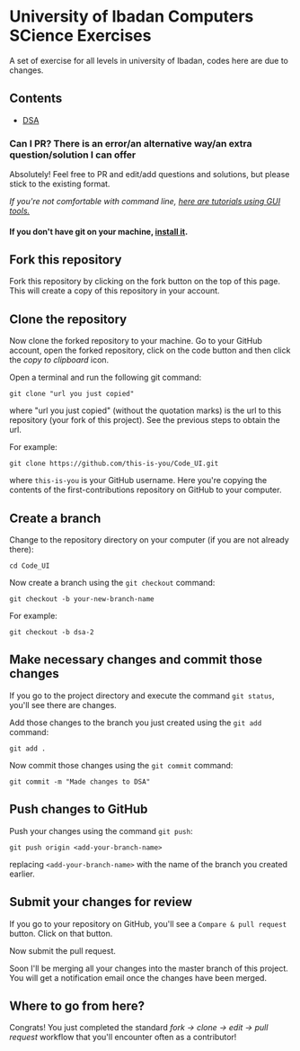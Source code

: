 # University of Ibadan Computers SCience Exercises

A set of exercise for all levels in university of Ibadan, codes here are due to changes.


## Contents
- [DSA](https://github.com/adefemi171/Code_UI/tree/main/DSA)



### Can I PR? There is an error/an alternative way/an extra question/solution I can offer

Absolutely! Feel free to PR and edit/add questions and solutions, but please stick to the existing format.



_If you're not comfortable with command line, [here are tutorials using GUI tools.](#tutorials-using-other-tools)_


#### If you don't have git on your machine, [install it](https://help.github.com/articles/set-up-git/).

## Fork this repository

Fork this repository by clicking on the fork button on the top of this page.
This will create a copy of this repository in your account.

## Clone the repository



Now clone the forked repository to your machine. Go to your GitHub account, open the forked repository, click on the code button and then click the _copy to clipboard_ icon.

Open a terminal and run the following git command:

```
git clone "url you just copied"
```

where "url you just copied" (without the quotation marks) is the url to this repository (your fork of this project). See the previous steps to obtain the url.


For example:


```
git clone https://github.com/this-is-you/Code_UI.git
```

where `this-is-you` is your GitHub username. Here you're copying the contents of the first-contributions repository on GitHub to your computer.

## Create a branch

Change to the repository directory on your computer (if you are not already there):

```
cd Code_UI
```

Now create a branch using the `git checkout` command:

```
git checkout -b your-new-branch-name
```

For example:

```
git checkout -b dsa-2
```


## Make necessary changes and commit those changes


If you go to the project directory and execute the command `git status`, you'll see there are changes.

Add those changes to the branch you just created using the `git add` command:

```
git add .
```

Now commit those changes using the `git commit` command:

```
git commit -m "Made changes to DSA"
```

## Push changes to GitHub

Push your changes using the command `git push`:

```
git push origin <add-your-branch-name>
```

replacing `<add-your-branch-name>` with the name of the branch you created earlier.

## Submit your changes for review

If you go to your repository on GitHub, you'll see a `Compare & pull request` button. Click on that button.


Now submit the pull request.


Soon I'll be merging all your changes into the master branch of this project. You will get a notification email once the changes have been merged.

## Where to go from here?

Congrats! You just completed the standard _fork -> clone -> edit -> pull request_ workflow that you'll encounter often as a contributor!
